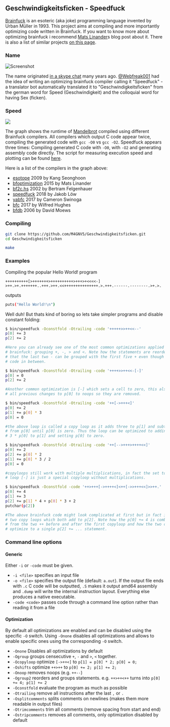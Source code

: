## Geschwindigkeitsficken - Speedfuck

[Brainfuck](https://en.wikipedia.org/wiki/Brainfuck) is an esoteric (aka joke)
programming language invented by Urban Müller in 1993. This project aims at
compiling and more importantly optimizing code written in Brainfuck. If you
want to know more about optimizing brainfuck i recommend [Mats Linander](http://calmerthanyouare.org/2015/01/07/optimizing-brainfuck.html)s blog
post about it. There is also a list of similar projects [on this page](https://github.com/lifthrasiir/esotope-bfc/wiki/Comparison).

### Name

![Screenshot](https://pbs.twimg.com/media/CJaG8fkVEAAZ7Az.png:large)

The name originated [in a skype chat](https://twitter.com/M46NV5/status/618830373842198528)
many years ago. [@Webfreak001](https://github.com/WebFreak001) had the idea of
writing an optimizing brainfuck compiler calling it "Speedfuck" - a translator
bot automatically translated it to "Geschwindigkeitsficken" from the german word
for Speed (Geschwindigkeit) and the colloquial word for having Sex (ficken).

### Speed

![](https://i.m4gnus.de/brainfuckcompilers1.png)

The graph shows the runtime of [Mandelbrot](examples/mandelbrot.bf)
compiled using different Brainfuck compilers. All compilers which output C code
appear twice, compiling the generated code with `gcc -O0` vs `gcc -O2`. Speedfuck
appears three times: Compiling generated C code with `-O0`, with `-O2` and
generating assembly code directly. The script for measuring execution speed and plotting
can be found [here](https://gist.github.com/M4GNV5/dbad0a612349d65b9f7140199de270d1).

Here is a list of the compilers in the graph above:
- [esotope](https://github.com/lifthrasiir/esotope-bfc) 2009 by Kang Seonghoon
- [bfoptimization](https://github.com/matslina/bfoptimization) 2015 by Mats Linander
- [bf2c.hs](http://esoteric.sange.fi/brainfuck/impl/compilers/bf2c.hs) 2002 by Bertram Felgenhauer
- [speedfuck](https://github.com/M4GNV5/Geschwindigkeitsficken) 2018 by Jakob Löw
- [yabfc](https://github.com/cameronswinoga/yabfc) 2017 by Cameron Swinoga
- [bfc](https://github.com/Wilfred/bfc) 2017 by Wilfred Hughes
- [bfdb](http://djm.cc/dmoews.html) 2006 by David Moews

### Compiling

```sh
git clone https://github.com/M4GNV5/Geschwindigkeitsficken.git
cd Geschwindigkeitsficken

make
```

### Examples

Compiling the popular Hello World! program
```b
++++++++++[>+++++++>++++++++++>+++>+<<<<-]
>++.>+.+++++++..+++.>++.<<+++++++++++++++.>.+++.------.--------.>+.>.
```
outputs
```sh
puts("Hello World!\n")
```

Well duh! But thats kind of boring so lets take simpler programs and disable constant folding:
```sh
$ bin/speedfuck -Oconstfold -Otrailing -code '+++++>>++<<--'
p[0] += 3
p[2] += 2

#Here you can already see one of the most common optimizations applied to
# brainfuck: grouping +, -, > and <. Note how the statements are reordered so
# that the last two - can be grouped with the first five + even though there is
# code in between.

$ bin/speedfuck -Oconstfold -Otrailing -code '++++>>++<<-[-]'
p[0] = 0
p[2] += 2

#Another common optimization is [-] which sets a cell to zero, this also turns
# all previous changes to p[0] to noops so they are removed.

$ bin/speedfuck -Oconstfold -Otrailing -code '++[->+++<]'
p[0] += 2
p[1] += p[0] * 3
p[0] = 0

#the above loop is called a copy loop as it adds three to p[1] and subtracts one
# from p[0] until p[0] is zero. Thus the loop can be optimized to adding
# 3 * p[0] to p[1] and setting p[0] to zero.

$ bin/speedfuck -Oconstfold -Otrailing -code '++[-->+++>++++<<]'
p[0] += 2
p[2] += p[0] * 2
p[1] += p[0] * 3 / 2
p[0] = 0

#copyloops still work with multiple multiplications, in fact the set to zero
# loop [-] is just a special copyloop without multiplications.

$ bin/speedfuck -Oconstfold -code '++>+++[->++++<]<++[->>+++<<]>>++.'
p[0] += 4
p[1] += 3
p[2] += p[1] * 4 + p[0] * 3 + 2
putchar(p[2])

#The above brainfuck code might look complicated at first but in fact it's just
# two copy loops which both add to p[2]. Note how the p[0] += 4 is combined
# from the two ++ before and after the first copyloop and how the two copyloops
# optimize to a single p[2] += ... statement.
```

### Command line options

#### Generic
Either `-i` or `-code` must be given.
- `-i <file>` specifies an input file
- `-o <file>` specifies the output file (default: `a.out`). If the output file ends
with `.c` C code will be outputted, `.S` makes it output amd64 assembly and `.dump` will
write the internal instruction layout. Everything else produces a native executable.
- `-code <code>` passes code through a command line option rather than reading it from a file

#### Optimization
By default all optimizations are enabled and can be disabled using the specific
`-O` switch. Using `-Onone` disables all optimizations and allows to enable
specific ones using the corresponding `-O` switch.

- `-Onone` Disables all optimizations by default
- `-Ogroup` groups censecutive `+`, `-` and `>`, `<` together.
- `-Ocopyloop` optimize `[->++<]` to `p[1] = p[0] * 2; p[0] = 0;`
- `-Oshifts` optimize `++>++` to `p[0] += 2; p[1] += 2;`
- `-Onoop` removes noops (e.g. `++--`)
- `-Ogroup2` reorders and groups statements. e.g. `++>++<++` turns into `p[0] += 4; p[1] += 2`
- `-Oconstfold` evaluate the program as much as possible
- `-Otrailing` remove all instructions after the last `,` or `.`
- `-Osplitcomments` splits comments on newlines (makes them more readable in output files)
- `-Otrimcomments` trim all comments (remove spacing from start and end)
- `-Ostripcomments` removes all comments, only optimization disabled by default

